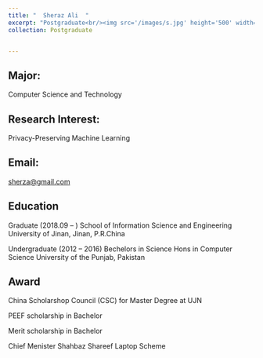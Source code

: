 ```yaml
---
title: "  Sheraz Ali  "
excerpt: "Postgraduate<br/><img src='/images/s.jpg' height='500' width='300'>"
collection: Postgraduate


---
```


Major:   
---
Computer Science and Technology 

Research Interest:   
---
Privacy-Preserving Machine Learning

Email:            
---
sherza@gmail.com


Education
----
Graduate (2018.09 –  ) 
School of Information Science and Engineering 
University of Jinan, Jinan, P.R.China 

Undergraduate (2012 – 2016) 
Bechelors in Science Hons in Computer Science 
University of the Punjab, Pakistan


Award
---
China Scholarshop Council (CSC) for Master Degree at UJN 

PEEF scholarship in Bachelor 

Merit scholarship in Bachelor 

Chief Menister Shahbaz Shareef Laptop Scheme 
